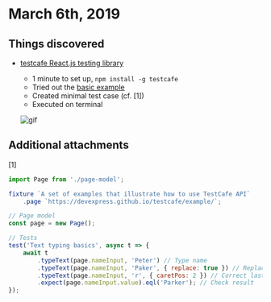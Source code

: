 # March 6th, 2019

## Things discovered

* [testcafe React.js testing library](https://github.com/DevExpress/testcafe)
  * 1 minute to set up, `npm install -g testcafe`
  * Tried out the [basic example](https://github.com/DevExpress/testcafe/tree/master/examples/basic)
  * Created minimal test case (cf. [1])
  * Executed on terminal

  ![gif](../resources/gifs/testcafe.gif)

## Additional attachments

[1]

```javascript
import Page from './page-model';

fixture `A set of examples that illustrate how to use TestCafe API`
    .page `https://devexpress.github.io/testcafe/example/`;

// Page model
const page = new Page();

// Tests
test('Text typing basics', async t => {
    await t
        .typeText(page.nameInput, 'Peter') // Type name
        .typeText(page.nameInput, 'Paker', { replace: true }) // Replace with last name
        .typeText(page.nameInput, 'r', { caretPos: 2 }) // Correct last name
        .expect(page.nameInput.value).eql('Parker'); // Check result
});
```

